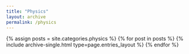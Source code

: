 ```yaml
---
title: "Physics"
layout: archive
permalink: /physics
---
```



{% assign posts = site.categories.physics %}
{% for post in posts %} {% include archive-single.html type=page.entries_layout %} {% endfor %}
